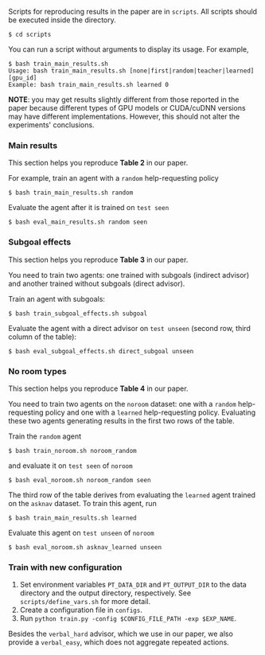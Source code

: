 
Scripts for reproducing results in the paper are in `scripts`. All scripts should be executed inside the directory. 

```
$ cd scripts
```

You can run a script without arguments to display its usage. For example,

```
$ bash train_main_results.sh
Usage: bash train_main_results.sh [none|first|random|teacher|learned] [gpu_id]
Example: bash train_main_results.sh learned 0
```

**NOTE**: you may get results slightly different from those reported in the paper because different types of GPU models or CUDA/cuDNN versions may have different implementations. However, this should not alter the experiments' conclusions.

### Main results

This section helps you reproduce **Table 2** in our paper. 

For example, train an agent with a `random` help-requesting policy

```
$ bash train_main_results.sh random
```

Evaluate the agent after it is trained on `test seen`
```
$ bash eval_main_results.sh random seen
```

### Subgoal effects

This section helps you reproduce **Table 3** in our paper. 

You need to train two agents: one trained with subgoals (indirect advisor) and another trained without subgoals (direct advisor). 

Train an agent with subgoals:
```
$ bash train_subgoal_effects.sh subgoal
```

Evaluate the agent with a direct advisor on `test unseen` (second row, third column of the table):
```
$ bash eval_subgoal_effects.sh direct_subgoal unseen
```

### No room types

This section helps you reproduce **Table 4** in our paper. 

You need to train two agents on the `noroom` dataset: one with a `random` help-requesting policy and one with a `learned` help-requesting policy. Evaluating these two agents generating results in the first two rows of the table. 

Train the `random` agent
```
$ bash train_noroom.sh noroom_random
```

and evaluate it on `test seen` of `noroom`

```
$ bash eval_noroom.sh noroom_random seen
```

The third row of the table derives from evaluating the `learned` agent trained on the `asknav` dataset. To train this agent, run
```
$ bash train_main_results.sh learned
```

Evaluate this agent on `test unseen` of `noroom`
```
$ bash eval_noroom.sh asknav_learned unseen
```

### Train with new configuration

1. Set environment variables `PT_DATA_DIR` and `PT_OUTPUT_DIR` to the data directory and the output directory, respectively. See `scripts/define_vars.sh` for more detail. 
2. Create a configuration file in `configs`.
2. Run `python train.py -config $CONFIG_FILE_PATH -exp $EXP_NAME`.

Besides the `verbal_hard` advisor, which we use in our paper, we also provide a `verbal_easy`, which does not aggregate repeated actions. 


